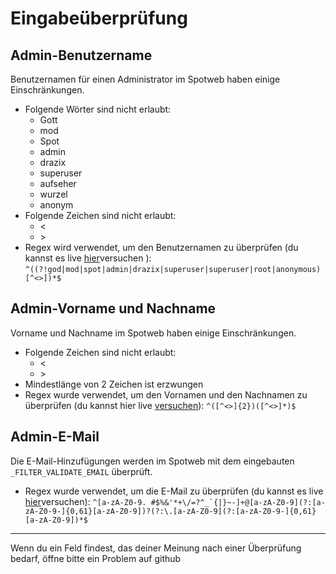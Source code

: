 # Eingabeüberprüfung

## Admin-Benutzername

Benutzernamen für einen Administrator im Spotweb haben einige Einschränkungen.

* Folgende Wörter sind nicht erlaubt:
  * Gott
  * mod
  * Spot
  * admin
  * drazix
  * superuser
  * aufseher
  * wurzel
  * anonym
* Folgende Zeichen sind nicht erlaubt:
  * <
  * \>
* Regex wird verwendet, um den Benutzernamen zu überprüfen (du kannst es live [hier](https://regex101.com/r/LA4Io7/1)versuchen</a> ): `^((?!god|mod|spot|admin|drazix|superuser|superuser|root|anonymous)[^<>])*$`

## Admin-Vorname und Nachname

Vorname und Nachname im Spotweb haben einige Einschränkungen.

* Folgende Zeichen sind nicht erlaubt:
  * <
  * \>
* Mindestlänge von 2 Zeichen ist erzwungen
* Regex wurde verwendet, um den Vornamen und den Nachnamen zu überprüfen (du kannst hier live [versuchen](https://regex101.com/r/x2KGnU/1)): `^([^<>]{2})([^<>]*)$`

## Admin-E-Mail

Die E-Mail-Hinzufügungen werden im Spotweb mit dem eingebauten `_FILTER_VALIDATE_EMAIL` überprüft.

* Regex wurde verwendet, um die E-Mail zu überprüfen (du kannst es live [hier](https://regex101.com/r/yEmCoL/1)versuchen): ``^[a-zA-Z0-9. #$%&'*+\/=?^_`{|}~-]+@[a-zA-Z0-9](?:[a-zA-Z0-9-]{0,61}[a-zA-Z0-9])?(?:\.[a-zA-Z0-9](?:[a-zA-Z0-9-]{0,61}[a-zA-Z0-9])*$``

---
Wenn du ein Feld findest, das deiner Meinung nach einer Überprüfung bedarf, öffne bitte ein Problem auf github

